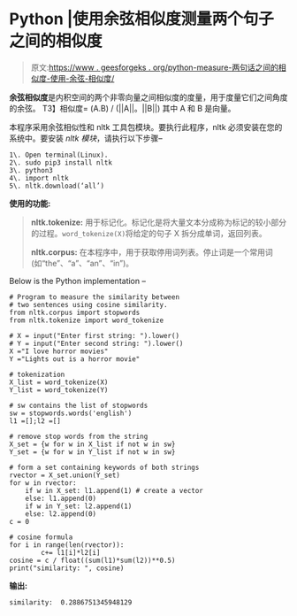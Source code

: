 # Python |使用余弦相似度测量两个句子之间的相似度

> 原文:[https://www . geesforgeks . org/python-measure-两句话之间的相似度-使用-余弦-相似度/](https://www.geeksforgeeks.org/python-measure-similarity-between-two-sentences-using-cosine-similarity/)

**余弦相似度**是内积空间的两个非零向量之间相似度的度量，用于度量它们之间角度的余弦。
T3】相似度= (A.B) / (||A||。||B||) 其中 A 和 B 是向量。

本程序采用余弦相似性和 nltk 工具包模块。要执行此程序，nltk 必须安装在您的系统中。要安装 *nltk 模块*，请执行以下步骤–

```
1\. Open terminal(Linux).
2\. sudo pip3 install nltk
3\. python3
4\. import nltk
5\. nltk.download(‘all’)
```

**使用的功能:**

> **nltk.tokenize:** 用于标记化。标记化是将大量文本分成称为标记的较小部分的过程。`word_tokenize(X)`将给定的句子 X 拆分成单词，返回列表。
> 
> **nltk.corpus:** 在本程序中，用于获取停用词列表。停止词是一个常用词(如“the”、“a”、“an”、“in”)。

Below is the Python implementation –

```
# Program to measure the similarity between 
# two sentences using cosine similarity.
from nltk.corpus import stopwords
from nltk.tokenize import word_tokenize

# X = input("Enter first string: ").lower()
# Y = input("Enter second string: ").lower()
X ="I love horror movies"
Y ="Lights out is a horror movie"

# tokenization
X_list = word_tokenize(X) 
Y_list = word_tokenize(Y)

# sw contains the list of stopwords
sw = stopwords.words('english') 
l1 =[];l2 =[]

# remove stop words from the string
X_set = {w for w in X_list if not w in sw} 
Y_set = {w for w in Y_list if not w in sw}

# form a set containing keywords of both strings 
rvector = X_set.union(Y_set) 
for w in rvector:
    if w in X_set: l1.append(1) # create a vector
    else: l1.append(0)
    if w in Y_set: l2.append(1)
    else: l2.append(0)
c = 0

# cosine formula 
for i in range(len(rvector)):
        c+= l1[i]*l2[i]
cosine = c / float((sum(l1)*sum(l2))**0.5)
print("similarity: ", cosine)
```

**输出:**

```
similarity:  0.2886751345948129

```